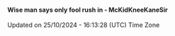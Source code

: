 #### Wise man says only fool rush in - McKidKneeKaneSir
Updated on 25/10/2024 - 16:13:28 (UTC) Time Zone
